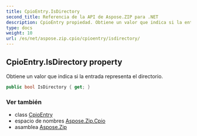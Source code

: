 ```yaml
---
title: CpioEntry.IsDirectory
second_title: Referencia de la API de Aspose.ZIP para .NET
description: CpioEntry propiedad. Obtiene un valor que indica si la entrada representa el directorio.
type: docs
weight: 10
url: /es/net/aspose.zip.cpio/cpioentry/isdirectory/
---
```

## CpioEntry.IsDirectory property

Obtiene un valor que indica si la entrada representa el directorio.

```csharp
public bool IsDirectory { get; }
```

### Ver también

* class [CpioEntry](../)
* espacio de nombres [Aspose.Zip.Cpio](../../cpioentry/)
* asamblea [Aspose.Zip](../../../)


